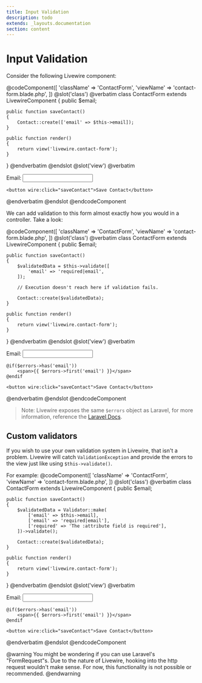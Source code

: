```yaml
---
title: Input Validation
description: todo
extends: _layouts.documentation
section: content
---
```


# Input Validation

Consider the following Livewire component:

@codeComponent([
    'className' => 'ContactForm',
    'viewName' => 'contact-form.blade.php',
])
@slot('class')
@verbatim
class ContactForm extends LivewireComponent
{
    public $email;

    public function saveContact()
    {
        Contact::create(['email' => $this->email]);
    }

    public function render()
    {
        return view('livewire.contact-form');
    }
}
@endverbatim
@endslot
@slot('view')
@verbatim
<div>
    Email: <input wire:model.lazy="email">

    <button wire:click="saveContact">Save Contact</button>
</div>
@endverbatim
@endslot
@endcodeComponent

We can add validation to this form almost exactly how you would in a controller. Take a look:

@codeComponent([
    'className' => 'ContactForm',
    'viewName' => 'contact-form.blade.php',
])
@slot('class')
@verbatim
class ContactForm extends LivewireComponent
{
    public $email;

    public function saveContact()
    {
        $validatedData = $this->validate([
            'email' => 'required|email',
        ]);

        // Execution doesn't reach here if validation fails.

        Contact::create($validatedData);
    }

    public function render()
    {
        return view('livewire.contact-form');
    }
}
@endverbatim
@endslot
@slot('view')
@verbatim
<div>
    Email: <input wire:model.lazy="email">

    @if($errors->has('email'))
        <span>{{ $errors->first('email') }}</span>
    @endif

    <button wire:click="saveContact">Save Contact</button>
</div>
@endverbatim
@endslot
@endcodeComponent

> Note: Livewire exposes the same `$errors` object as Laravel, for more information, reference the [Laravel Docs](https://laravel.com/docs/5.8/validation#quick-displaying-the-validation-errors).

## Custom validators

If you wish to use your own validation system in Livewire, that isn't a problem. Livewire will catch `ValidationException` and provide the errors to the view just like using `$this->validate()`.

For example:
@codeComponent([
    'className' => 'ContactForm',
    'viewName' => 'contact-form.blade.php',
])
@slot('class')
@verbatim
class ContactForm extends LivewireComponent
{
    public $email;

    public function saveContact()
    {
        $validatedData = Validator::make(
            ['email' => $this->email],
            ['email' => 'required|email'],
            ['required' => 'The :attribute field is required'],
        ])->validate();

        Contact::create($validatedData);
    }

    public function render()
    {
        return view('livewire.contact-form');
    }
}
@endverbatim
@endslot
@slot('view')
@verbatim
<div>
    Email: <input wire:model.lazy="email">

    @if($errors->has('email'))
        <span>{{ $errors->first('email') }}</span>
    @endif

    <button wire:click="saveContact">Save Contact</button>
</div>
@endverbatim
@endslot
@endcodeComponent

@warning
You might be wondering if you can use Laravel's "FormRequest"s. Due to the nature of Livewire, hooking into the http request wouldn't make sense. For now, this functionality is not possible or recommended.
@endwarning
